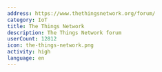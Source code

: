```yaml
---
address: https://www.thethingsnetwork.org/forum/
category: IoT
title: The Things Network
description: The Things Network forum
userCount: 12812
icon: the-things-network.png
activity: high
language: en
---
```

